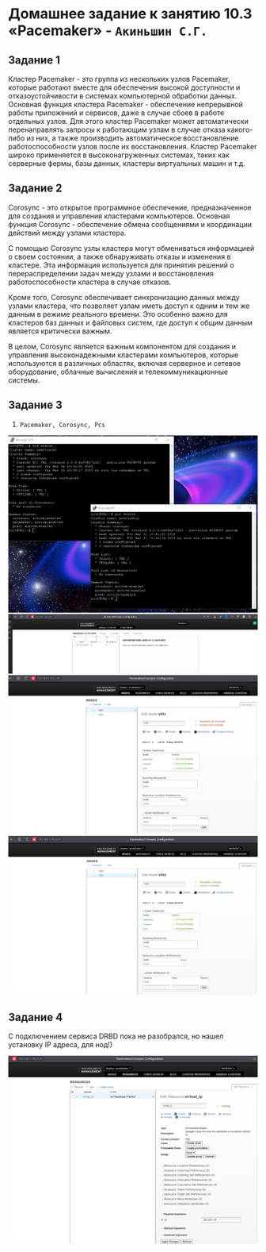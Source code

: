 # Домашнее задание к занятию 10.3 «Pacemaker» - `Акиньшин С.Г.`


## Задание 1

Кластер Pacemaker - это группа из нескольких узлов Pacemaker, которые работают вместе для обеспечения высокой доступности и отказоустойчивости в системах компьютерной обработки данных. Основная функция кластера Pacemaker - обеспечение непрерывной работы приложений и сервисов, даже в случае сбоев в работе отдельных узлов. Для этого кластер Pacemaker может автоматически перенаправлять запросы к работающим узлам в случае отказа какого-либо из них, а также производить автоматическое восстановление работоспособности узлов после их восстановления. Кластер Pacemaker широко применяется в высоконагруженных системах, таких как серверные фермы, базы данных, кластеры виртуальных машин и т.д.

## Задание 2

Corosync - это открытое программное обеспечение, предназначенное для создания и управления кластерами компьютеров. Основная функция Corosync - обеспечение обмена сообщениями и координации действий между узлами кластера.

С помощью Corosync узлы кластера могут обмениваться информацией о своем состоянии, а также обнаруживать отказы и изменения в кластере. Эта информация используется для принятия решений о перераспределении задач между узлами и восстановления работоспособности кластера в случае отказов.

Кроме того, Corosync обеспечивает синхронизацию данных между узлами кластера, что позволяет узлам иметь доступ к одним и тем же данным в режиме реального времени. Это особенно важно для кластеров баз данных и файловых систем, где доступ к общим данным является критически важным.

В целом, Corosync является важным компонентом для создания и управления высоконадежными кластерами компьютеров, которые используются в различных областях, включая серверное и сетевое оборудование, облачные вычисления и телекоммуникационные системы.

## Задание 3

1. `Pacemaker, Corosync, Pcs`

![JPG](https://github.com/akinya1974/Pacemaker/blob/main/JPG/2.jpg)
![JPG](https://github.com/akinya1974/Pacemaker/blob/main/JPG/3.jpg)
![JPG](https://github.com/akinya1974/Pacemaker/blob/main/JPG/4.jpg)
![JPG](https://github.com/akinya1974/Pacemaker/blob/main/JPG/5.jpg)

## Задание 4

С подключением сервиса DRBD пока не разобрался, но нашел установку IP адреса, для нод!)

![JPG](https://github.com/akinya1974/Pacemaker/blob/main/JPG/Задание-4.jpg)

